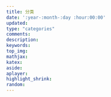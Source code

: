 ```yaml
---
title: 分类
date: ':year-:month-:day :hour:00:00'
updated:
type: "categories"
comments:
description:
keywords:
top_img:
mathjax:
katex:
aside:
aplayer:
highlight_shrink:
random:
---
```

